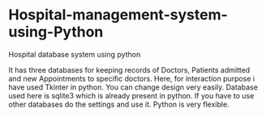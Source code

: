 # Hospital-management-system-using-Python
Hospital database system using python

It has three databases for keeping records of Doctors, Patients admitted and new Appointments to specific doctors. Here, for interaction purpose i have used Tkinter in python. You can change design very easily. 
Database used here is sqlite3 which is already present in python. If you have to use other databases do the settings and use it. Python is very flexible. 

